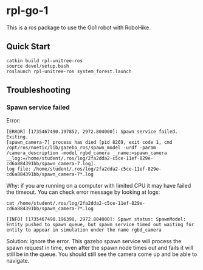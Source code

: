 # rpl-go-1

This is a ros package to use the Go1 robot with RoboHike.

## Quick Start
```
catkin build rpl-unitree-ros
source devel/setup.bash
roslaunch rpl-unitree-ros system_forest.launch
```

## Troubleshooting

### Spawn service failed

Error:

```
[ERROR] [1735467490.197852, 2972.804000]: Spawn service failed. Exiting.
[spawn_camera-7] process has died [pid 8269, exit code 1, cmd /opt/ros/noetic/lib/gazebo_ros/spawn_model -urdf -param /camera_description -model rgbd_camera __name:=spawn_camera __log:=/home/student/.ros/log/2fa2dda2-c5ce-11ef-829e-cd6a884391bb/spawn_camera-7.log].
log file: /home/student/.ros/log/2fa2dda2-c5ce-11ef-829e-cd6a884391bb/spawn_camera-7*.log
```

Why: if you are running on a computer with limited CPU it may have failed the timeout. You can check error message by looking at logs:

```
cat /home/student/.ros/log/2fa2dda2-c5ce-11ef-829e-cd6a884391bb/spawn_camera-7*.log
```
```
[INFO] [1735467490.196398, 2972.804000]: Spawn status: SpawnModel: Entity pushed to spawn queue, but spawn service timed out waiting for entity to appear in simulation under the name rgbd_camera
```

Solution:
ignore the error. This gazebo spawn service will process the spawn request in time, even after the spawn node times out and fails it will still be in the queue. You should still see the camera come up and be able to navigate.